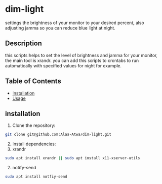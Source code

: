 # dim-light
settings the brightness of your monitor to your desired percent, also adjusting jamma so you can reduce blue light at night.

## Description

this scripts helps to set the level of brightness and jamma for your monitor, the main tool is xrandr.
you can add this scripts to crontabs to run automatically with specified values for night for example.

## Table of Contents
- [Installation](#installation)
- [Usage](#usage)

## installation
1. Clone the repository:
  ```bash
  git clone git@github.com:Alaa-Atwa/dim-light.git
  ```
2. Install dependencies:
  1. xrandr 
  ```bash
  sudo apt install xrandr || sudo apt install x11-xserver-utils
  ```
  2. notify-send
  ```bash
  sudo apt install notfiy-send
  ```
  

